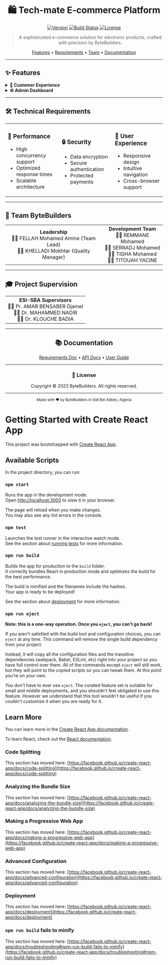 <div align="center">

# 🛍️ Tech-mate E-commerce Platform

[![Version](https://img.shields.io/badge/version-2.0-blue.svg)](https://img.shields.io/badge/version-2.0-blue.svg)
[![Build Status](https://img.shields.io/badge/build-passing-brightgreen.svg)](https://img.shields.io/badge/build-passing-brightgreen.svg)
[![License](https://img.shields.io/badge/license-proprietary-red.svg)](https://img.shields.io/badge/license-proprietary-red.svg)

> A sophisticated e-commerce solution for electronic products, crafted with precision by ByteBuilders.

[Features](#features) •
[Requirements](#requirements) •
[Team](#team) •
[Documentation](#documentation)

</div>

---

## ✨ Features

<details>
<summary><b>🛒 Customer Experience</b></summary>

### Authentication & Profile
- 🔐 Secure sign up and sign in
- 🔄 Password recovery system
- 👤 Personalized profile management
- 📊 Activity tracking dashboard

### Shopping Experience
- 🔍 Advanced product search and filtering
- 🛍️ Intuitive shopping cart management
- ❤️ Wishlist functionality
- ⭐ Product ratings and reviews

### Orders & Payments
- 💳 Secure checkout process
- 💰 Multiple payment options
  - Online payment
  - Cash on delivery
- 📦 Real-time order tracking
- 📜 Comprehensive order history
</details>

<details>
<summary><b>⚙️ Admin Dashboard</b></summary>

### Product Management
- 📝 Complete CRUD operations
- 📦 Inventory tracking
- 🏷️ Category organization
- 🖼️ Image management system

### Order Operations
- 📊 Sales statistics and analytics
- 🔄 Order status management
- 🔍 Advanced order filtering
- 📨 Order tracking system

### User Administration
- 👥 User management
- 🚫 Blacklist/Whitelist system
- 👑 Role-based access control
- 📈 User activity monitoring
</details>

---

## 🛠️ Technical Requirements

<table>
<tr>
<td>

### 🚀 Performance
- High concurrency support
- Optimized response times
- Scalable architecture
</td>
<td>

### 🔒 Security
- Data encryption
- Secure authentication
- Protected payments
</td>
<td>

### 💫 User Experience
- Responsive design
- Intuitive navigation
- Cross-browser support
</td>
</tr>
</table>

---

## 👥 Team ByteBuilders

<table>
<tr>
<td align="center">
<b>Leadership</b><br>
👨‍💼 FELLAH Mohamed Amine (Team Lead)<br>
👨‍🔧 KHELLADI Mokhtar (Quality Manager)
</td>
<td align="center">
<b>Development Team</b><br>
👨‍💻 REMMANE Mohamed<br>
👨‍💻 SERRADJ Mohamed<br>
👨‍💻 TIGHA Mohamed<br>
👨‍💻 TITOUAH YACINE
</td>
</tr>
</table>

---

## 🎓 Project Supervision

<table>
<tr>
<td align="center">
<b>ESI-SBA Supervisors</b><br>
👨‍🏫 Pr. AMAR BENSABER Djamel<br>
👨‍🏫 Dr. MAHAMMED NADIR<br>
👨‍🏫 Dr. KLOUCHE BADIA
</td>
</tr>
</table>

---

<div align="center">

## 📚 Documentation

[Requirements Doc](docs/requirements.md) •
[API Docs](docs/api.md) •
[User Guide](docs/user-guide.md)

---

### 📜 License

Copyright © 2023 ByteBuilders. All rights reserved.

---

<sub>Made with ❤️ by ByteBuilders in Sidi Bel Abbès, Algeria</sub>

</div>

# Getting Started with Create React App

This project was bootstrapped with [Create React App](https://github.com/facebook/create-react-app).

## Available Scripts

In the project directory, you can run:

### `npm start`

Runs the app in the development mode.\
Open [http://localhost:3000](http://localhost:3000) to view it in your browser.

The page will reload when you make changes.\
You may also see any lint errors in the console.

### `npm test`

Launches the test runner in the interactive watch mode.\
See the section about [running tests](https://facebook.github.io/create-react-app/docs/running-tests) for more information.

### `npm run build`

Builds the app for production to the `build` folder.\
It correctly bundles React in production mode and optimizes the build for the best performance.

The build is minified and the filenames include the hashes.\
Your app is ready to be deployed!

See the section about [deployment](https://facebook.github.io/create-react-app/docs/deployment) for more information.

### `npm run eject`

**Note: this is a one-way operation. Once you `eject`, you can't go back!**

If you aren't satisfied with the build tool and configuration choices, you can `eject` at any time. This command will remove the single build dependency from your project.

Instead, it will copy all the configuration files and the transitive dependencies (webpack, Babel, ESLint, etc) right into your project so you have full control over them. All of the commands except `eject` will still work, but they will point to the copied scripts so you can tweak them. At this point you're on your own.

You don't have to ever use `eject`. The curated feature set is suitable for small and middle deployments, and you shouldn't feel obligated to use this feature. However we understand that this tool wouldn't be useful if you couldn't customize it when you are ready for it.

## Learn More

You can learn more in the [Create React App documentation](https://facebook.github.io/create-react-app/docs/getting-started).

To learn React, check out the [React documentation](https://reactjs.org/).

### Code Splitting

This section has moved here: [https://facebook.github.io/create-react-app/docs/code-splitting](https://facebook.github.io/create-react-app/docs/code-splitting)

### Analyzing the Bundle Size

This section has moved here: [https://facebook.github.io/create-react-app/docs/analyzing-the-bundle-size](https://facebook.github.io/create-react-app/docs/analyzing-the-bundle-size)

### Making a Progressive Web App

This section has moved here: [https://facebook.github.io/create-react-app/docs/making-a-progressive-web-app](https://facebook.github.io/create-react-app/docs/making-a-progressive-web-app)

### Advanced Configuration

This section has moved here: [https://facebook.github.io/create-react-app/docs/advanced-configuration](https://facebook.github.io/create-react-app/docs/advanced-configuration)

### Deployment

This section has moved here: [https://facebook.github.io/create-react-app/docs/deployment](https://facebook.github.io/create-react-app/docs/deployment)

### `npm run build` fails to minify

This section has moved here: [https://facebook.github.io/create-react-app/docs/troubleshooting#npm-run-build-fails-to-minify](https://facebook.github.io/create-react-app/docs/troubleshooting#npm-run-build-fails-to-minify)
